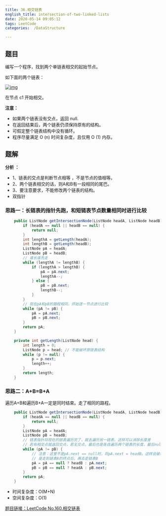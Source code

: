 ```yaml
---
title: 36.相交链表
english_title: intersection-of-two-linked-lists
date: 2020-05-14 09:05:12
tags: LeetCode
categories:  /DataStructure

---
```


## 题目

编写一个程序，找到两个单链表相交的起始节点。

如下面的两个链表：

[![img](https://assets.leetcode-cn.com/aliyun-lc-upload/uploads/2018/12/14/160_statement.png)](https://assets.leetcode-cn.com/aliyun-lc-upload/uploads/2018/12/14/160_statement.png)

在节点 c1 开始相交。

**注意：**

* 如果两个链表没有交点，返回 null.
* 在返回结果后，两个链表仍须保持原有的结构。
* 可假定整个链表结构中没有循环。
* 程序尽量满足 O (n) 时间复杂度，且仅用 O (1) 内存。

## 题解

**分析 ：**

* 1、链表的交点是判断节点相等 ，不是节点的值相等。
* 2、两个链表相交的话，则A和B有一段相同的尾巴。
* 3、要注意要求，不能修改两个链表的结构。
* 双指针

### 思路一：长链表的指针先跑，和短链表节点数量相同时进行比较

```java
    public ListNode getIntersectionNode(ListNode headA, ListNode headB) {
        if (headA == null || headB == null) {
            return null;
        }
        int lengthA = getLength(headA);
        int lengthB = getLength(headB);
        ListNode pA = headA;
        ListNode pB = headB;
        // 谁长谁先走
        while (lengthA != lengthB) {
            if (lengthA > lengthB) {
                pA = pA.next;
                lengthA--;
            } else {
                pB = pB.next;
                lengthB--;
            }
        }
        // 现在pA和pB的路程相同，开始逐一节点进行比较
        while (pA != pB) {
            pA = pA.next;
            pB = pB.next;
        }
        return pA;
    }

    private int getLength(ListNode head) {
        int length = 0;
        ListNode p = head; // 不能破坏原链表结构 
        while (p != null) {
            p = p.next;
            length++;
        }
        return length;
    }

```

### 思路二：A+B=B+A

遍历A+B和遍历B+A一定是同时结束。走了相同的路程。

```java
    public ListNode getIntersectionNode(ListNode headA, ListNode headB) {
        if (headA == null || headB == null) {
            return null;
        }
        ListNode pA = headA;
        ListNode pB = headB;
        // 链表指针将现在的链表遍历完了，就去遍历另一链表。这样可以消除长度差
        // 若有相交点就返回交点，若无交点，最后也是各自遍历两个链表的长度，最后null==null跳出循环
        while (pA != pB) {
            // 注意：这里不是pA.next == null时，将pA.next = headB。这样会破坏原链表结构，相当于headA的最后一个节点又链到headB头节点了
            // 是走到链表A的终点后，再去走链表B
            pA = pA == null ? headB : pA.next;
            pB = pB == null ? headA : pB.next;
        }
        return pA;
    }
```

* 时间复杂度：O(M+N)
* 空间复杂度：O(1)

[题目链接：LeetCode No.160.相交链表](https://leetcode-cn.com/problems/intersection-of-two-linked-lists)